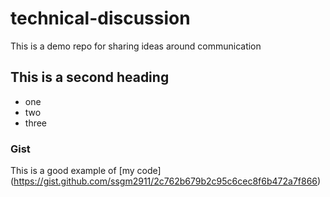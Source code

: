# technical-discussion
This is a demo repo for sharing ideas around communication


## This is a second heading

* one
* two
* three

### Gist

This is a good example of [my code] (https://gist.github.com/ssgm2911/2c762b679b2c95c6cec8f6b472a7f866)
